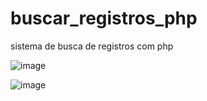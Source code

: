 # buscar_registros_php
 sistema de busca de registros com php



![image](https://github.com/davidzzz01/buscar_registros_php/assets/169477412/c30d0d8a-31d0-4dec-a2e0-13006088e80a)



![image](https://github.com/davidzzz01/buscar_registros_php/assets/169477412/617047d8-99d9-4196-891e-2aca6b9c508a)

